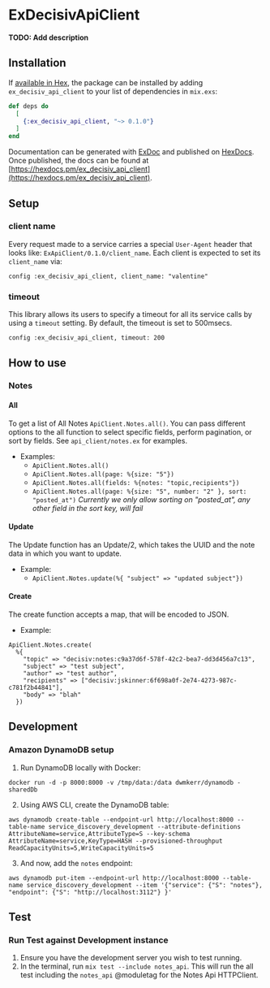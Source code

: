 # ExDecisivApiClient

**TODO: Add description**

## Installation

If [available in Hex](https://hex.pm/docs/publish), the package can be installed
by adding `ex_decisiv_api_client` to your list of dependencies in `mix.exs`:

```elixir
def deps do
  [
    {:ex_decisiv_api_client, "~> 0.1.0"}
  ]
end
```

Documentation can be generated with [ExDoc](https://github.com/elixir-lang/ex_doc)
and published on [HexDocs](https://hexdocs.pm). Once published, the docs can
be found at [https://hexdocs.pm/ex_decisiv_api_client](https://hexdocs.pm/ex_decisiv_api_client).

## Setup

### client name

Every request made to a service carries a special `User-Agent` header that looks like: `ExApiClient/0.1.0/client_name`. Each client is expected to set its `client_name` via:

```
config :ex_decisiv_api_client, client_name: "valentine"
```

### timeout

This library allows its users to specify a timeout for all its service calls by using a `timeout` setting. By default, the timeout is set to 500msecs.

```
config :ex_decisiv_api_client, timeout: 200
```

## How to use

### Notes

#### All

To get a list of All Notes `ApiClient.Notes.all()`. You can pass different options to the all function to select specific fields, perform pagination, or sort by fields. See `api_client/notes.ex` for examples.

- Examples:
  - `ApiClient.Notes.all()`
  - `ApiClient.Notes.all(page: %{size: "5"})`
  - `ApiClient.Notes.all(fields: %{notes: "topic,recipients"})`
  - `ApiClient.Notes.all(page: %{size: "5", number: "2" }, sort: "posted_at")`  *Currently we only allow sorting on "posted_at", any other field in the sort key, will fail*

#### Update

The Update function has an Update/2, which takes the UUID and the note data in which you want to update.

- Example:
  - `ApiClient.Notes.update(%{ "subject" => "updated subject"})`


#### Create

The create function accepts a map, that will be encoded to JSON.

- Example:
```
ApiClient.Notes.create(
  %{
    "topic" => "decisiv:notes:c9a37d6f-578f-42c2-bea7-dd3d456a7c13",
    "subject" => "test subject",
    "author" => "test author",
    "recipients" => ["decisiv:jskinner:6f698a0f-2e74-4273-987c-c781f2b44841"],
    "body" => "blah"
  })
```

## Development

### Amazon DynamoDB setup

1. Run DynamoDB locally with Docker:
```
docker run -d -p 8000:8000 -v /tmp/data:/data dwmkerr/dynamodb -sharedDb
```

2. Using AWS CLI, create the DynamoDB table:
```
aws dynamodb create-table --endpoint-url http://localhost:8000 --table-name service_discovery_development --attribute-definitions AttributeName=service,AttributeType=S --key-schema AttributeName=service,KeyType=HASH --provisioned-throughput ReadCapacityUnits=5,WriteCapacityUnits=5
```

3. And now, add the `notes` endpoint:
```
aws dynamodb put-item --endpoint-url http://localhost:8000 --table-name service_discovery_development --item '{"service": {"S": "notes"}, "endpoint": {"S": "http://localhost:3112"} }'
```

## Test

### Run Test against Development instance
1. Ensure you have the development server you wish to test running.
2. In the terminal, run `mix test --include notes_api`. This will run the all test including the `notes_api` @moduletag for the Notes Api HTTPClient.
